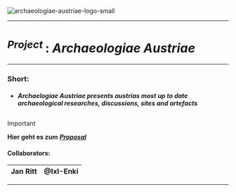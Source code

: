 <!-------------------------------------------------------------------------------------------------------------------------------------       
    📕Cheatsheets:     https://github.com/skills  
    📙Get started:     https://docs.github.com/en/get-started  
    📗Quickstart:      https://docs.github.com/en/get-started/writing-on-github/getting-started-with-writing-and-formatting-on-github/quickstart-for-writing-on-github  
    📘Basic Syntax:    https://docs.github.com/en/get-started/writing-on-github/getting-started-with-writing-and-formatting-on-github/basic-writing-and-formatting-syntax  
--------------------------------------------------------------------------------------------------------------------------------------->

![archaeologiae-austriae-logo-small](https://github.com/IxI-Enki/XXXX)

---

# <sup> *Project* </sup> : ***Archaeologiae Austriae***  

---
### **Short:**

 - ####  ***Archaelogiae Austriae presents austrias most up to date archaeological researches, discussions, sites and artefacts***  

<sub><sup>
---
</sup></sub>

> [!IMPORTANT]
> **Hier geht es zum** [ ***Proposal*** ](https://github.com/IxI-Enki/XXXXX)  
> #### **Collaborators:**  
>     
>   | Jan Ritt | @IxI-Enki |
>   | ---: | :--- |

---
